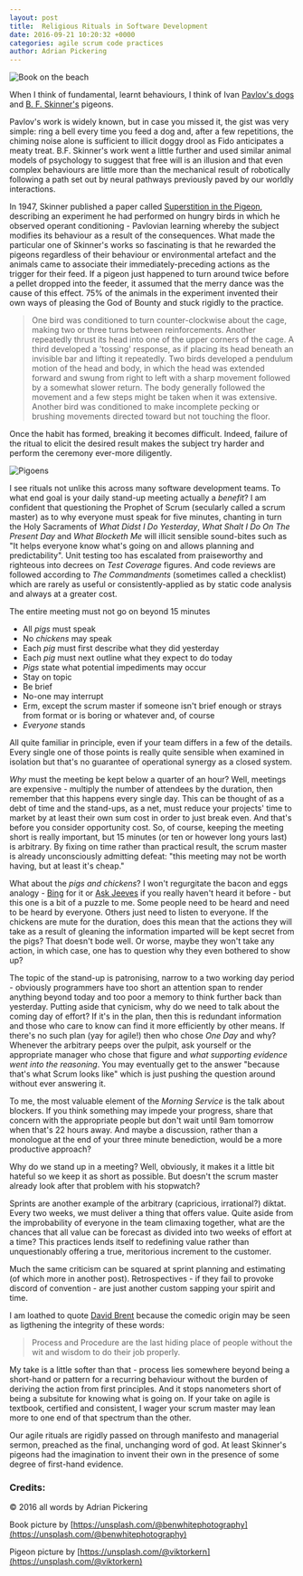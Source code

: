 ```yaml
---
layout: post
title:  Religious Rituals in Software Development
date: 2016-09-21 10:20:32 +0000
categories: agile scrum code practices
author: Adrian Pickering
---
```


![Book on the beach](/img/book.jpg)

When I think of fundamental, learnt behaviours, I think of Ivan [Pavlov's dogs](http://www.simplypsychology.org/pavlov.html) and [B. F. Skinner's](http://en.wikipedia.org/wiki/B._F._Skinner) pigeons.


Pavlov's work is widely known, but in case you missed it, the gist was very simple: ring a bell every time you feed a dog and, after a few repetitions, the chiming noise alone is sufficient to illicit doggy drool as Fido anticipates a meaty treat. B.F. Skinner's work went a little further and used similar animal models of psychology to suggest that free will is an illusion and that even complex behaviours are little more than the mechanical result of robotically following a path set out by neural pathways previously paved by our worldly interactions.

In 1947, Skinner published a paper called [Superstition in the Pigeon](http://psychclassics.yorku.ca/Skinner/Pigeon/), describing an experiment he had performed on hungry birds in which he observed operant conditioning - Pavlovian learning whereby the subject modifies its behaviour as a result of the consequences. What made the particular one of Skinner's works so fascinating is that he rewarded the pigeons regardless of their behaviour or environmental artefact and the animals came to associate their immediately-preceding actions as the trigger for their feed. If a pigeon just happened to turn around twice before a pellet dropped into the feeder, it assumed that the merry dance was the cause of this effect. 75% of the animals in the experiment invented their own ways of pleasing the God of Bounty and stuck rigidly to the practice.


> One bird was conditioned to turn counter-clockwise about the cage, making two or three turns between reinforcements. Another repeatedly thrust its head into one of the upper corners of the cage. A third developed a 'tossing' response, as if placing its head beneath an invisible bar and lifting it repeatedly. Two birds developed a pendulum motion of the head and body, in which the head was extended forward and swung from right to left with a sharp movement followed by a somewhat slower return. The body generally followed the movement and a few steps might be taken when it was extensive. Another bird was conditioned to make incomplete pecking or brushing movements directed toward but not touching the floor.


Once the habit has formed, breaking it becomes difficult. Indeed, failure of the ritual to elicit the desired result makes the subject try harder and perform the ceremony ever-more diligently.

![Pigoens](/img/pigeons.jpg)

I see rituals not unlike this across many software development teams. To what end goal is your daily stand-up meeting actually a _benefit_? I am confident that questioning the Prophet of Scrum (secularly called a scrum master) as to why everyone must speak for five minutes, chanting in turn the Holy Sacraments of _What Didst I Do Yesterday_, _What Shalt I Do On The Present Day_ and _What Blocketh Me_ will illicit sensible sound-bites such as "It helps everyone know what's going on and allows planning and predictability". Unit testing too has escalated from praiseworthy and righteous into decrees on _Test Coverage_ figures. And code reviews are followed according to _The Commandments_ (sometimes called a checklist) which are rarely as useful or consistently-applied as by static code analysis and always at a greater cost.

The entire meeting must not go on beyond 15 minutes
- All _pigs_ must speak
- No _chickens_ may speak
- Each _pig_ must first describe what they did yesterday
- Each _pig_ must next outline what they expect to do today
- _Pigs_ state what potential impediments may occur
- Stay on topic
- Be brief
- No-one may interrupt
- Erm, except the scrum master if someone isn't brief enough or strays from format or is boring or whatever
and, of course
- _Everyone_ stands


All quite familiar in principle, even if your team differs in a few of the details. Every single one of those points is really quite sensible when examined in isolation but that's no guarantee of operational synergy as a closed system.


_Why_ must the meeting be kept below a quarter of an hour? Well, meetings are expensive - multiply the number of attendees by the duration, then remember that this happens every single day. This can be thought of as a debt of time and the stand-ups, as a net, must reduce your projects' time to market by at least their own sum cost in order to just break even. And that's before you consider opportunity cost. So, of course, keeping the meeting short is really important, but 15 minutes (or ten or however long yours last) is arbitrary. By fixing on time rather than practical result, the scrum master is already unconsciously admitting defeat: "this meeting may not be worth having, but at least it's cheap."

What about the _pigs and chickens_? I won't regurgitate the bacon and eggs analogy - [Bing](http://www.bing.com/search?q=bacon+eggs+committed+contributing&go=Submit&qs=n&form=QBLH&pq=bacon+eggs+comm&sc=0-15&sp=-1&sk=&cvid=9402C02079504BFFB8F5CA559D6D00E0) for it or [Ask Jeeves](http://uk.ask.com/web?q=does+this+search+engine+really+still+exist%3F&qsrc=0&o=10181&l=dir&qo=homepageSearchBox) if you really haven't heard it before - but this one is a bit of a puzzle to me. Some people need to be heard and need to be heard by everyone. Others just need to listen to everyone. If the chickens are mute for the duration, does this mean that the actions they will take as a result of gleaning the information imparted will be kept secret from the pigs? That doesn't bode well. Or worse, maybe they won't take any action, in which case, one has to question why they even bothered to show up?


The topic of the stand-up is patronising, narrow to a two working day period - obviously programmers have too short an attention span to render anything beyond today and too poor a memory to think further back than yesterday. Putting aside that cynicism, why do we need to talk about the coming day of effort? If it's in the plan, then this is redundant information and those who care to know can find it more efficiently by other means. If there's no such plan (yay for agile!) then who chose _One Day_ and why? Whenever the arbitrary peeps over the pulpit, ask yourself or the appropriate manager who chose that figure and _what supporting evidence went into the reasoning_. You may eventually get to the answer "because that's what Scrum looks like" which is just pushing the question around without ever answering it.


To me, the most valuable element of the _Morning Service_ is the talk about blockers. If you think something may impede your progress, share that concern with the appropriate people but don't wait until 9am tomorrow when that's 22 hours away. And maybe a discussion, rather than a monologue at the end of your three minute benediction, would be a more productive approach?


Why do we stand up in a meeting? Well, obviously, it makes it a little bit hateful so we keep it as short as possible. But doesn't the scrum master already look after that problem with his stopwatch?


Sprints are another example of the arbitrary (capricious, irrational?) diktat. Every two weeks, we must deliver a thing that offers value. Quite aside from the improbability of everyone in the team climaxing together, what are the chances that all value can be forecast as divided into two weeks of effort at a time? This practices lends itself to redefining value rather than unquestionably offering a true, meritorious increment to the customer. 


Much the same criticism can be squared at sprint planning and estimating (of which more in another post). Retrospectives - if they fail to provoke discord of convention - are just another custom sapping your spirit and time.


I am loathed to quote [David Brent](http://www.imdb.com/title/tt0290978/quotes) because the comedic origin may be seen as ligthening the integrity of these words:

>Process and Procedure are the last hiding place of people without the wit and wisdom to do their job properly.


My take is a little softer than that - process lies somewhere beyond being a short-hand or pattern for a recurring behaviour without the burden of deriving the action from first principles. And it stops nanometers short of being a subsitute for knowing what is going on. If your take on agile is textbook, certified and consistent, I wager your scrum master may lean more to one end of that spectrum than the other.


Our agile rituals are rigidly passed on through manifesto and managerial sermon, preached as the final, unchanging word of god. At least Skinner's pigeons had the imagination to invent their own in the presence of some degree of first-hand evidence. 


### Credits:

&copy; 2016 all words by Adrian Pickering

Book picture by [https://unsplash.com/@benwhitephotography](https://unsplash.com/@benwhitephotography)

Pigeon picture by [https://unsplash.com/@viktorkern](https://unsplash.com/@viktorkern)